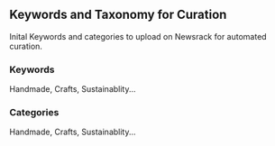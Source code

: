 ## Keywords and Taxonomy for Curation
Inital Keywords and categories to upload on Newsrack for automated curation.

### Keywords
Handmade, Crafts, Sustainablity...




### Categories
Handmade, Crafts, Sustainablity...
